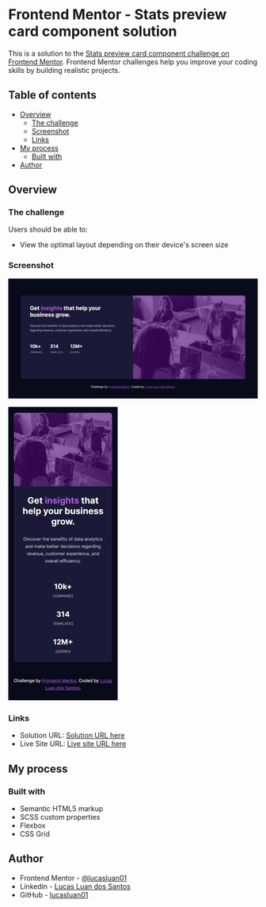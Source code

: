 # Frontend Mentor - Stats preview card component solution

This is a solution to the [Stats preview card component challenge on Frontend Mentor](https://www.frontendmentor.io/challenges/stats-preview-card-component-8JqbgoU62). Frontend Mentor challenges help you improve your coding skills by building realistic projects. 

## Table of contents

- [Overview](#overview)
  - [The challenge](#the-challenge)
  - [Screenshot](#screenshot)
  - [Links](#links)
- [My process](#my-process)
  - [Built with](#built-with)
- [Author](#author)

## Overview

### The challenge

Users should be able to:

- View the optimal layout depending on their device's screen size

### Screenshot

![Desktop solution screenshot](./screenshot.jpeg)

![Mobile solution screenshot](./screenshot-mobile.jpg)


### Links

- Solution URL: [Solution URL here](https://github.com/lucasluan01/frontend-mentor/tree/main/html-css/newbie/stats-preview-card-component)
- Live Site URL: [Live site URL here](https://stats-preview-card-component-lucasluan01.vercel.app)

## My process

### Built with

- Semantic HTML5 markup
- SCSS custom properties
- Flexbox
- CSS Grid

## Author

- Frontend Mentor - [@lucasluan01](https://www.frontendmentor.io/profile/lucasluan01)
- Linkedin - [Lucas Luan dos Santos](https://www.linkedin.com/in/lucas-luan-dos-santos)
- GitHub - [lucasluan01](https://github.com/lucasluan01)